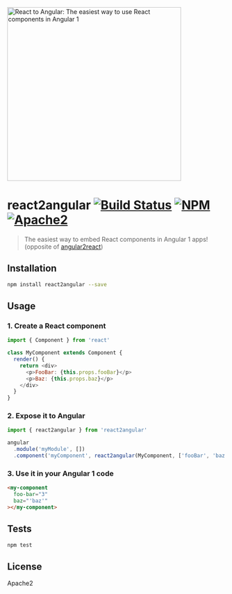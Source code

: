 <img alt="React to Angular: The easiest way to use React components in Angular 1" src="https://raw.githubusercontent.com/coatue/react2angular/master/logo.png" width="400px" />

# react2angular [![Build Status](https://img.shields.io/circleci/project/coatue/react2angular.svg?branch=master&style=flat-square)](https://circleci.com/gh/coatue/react2angular) [![NPM](https://img.shields.io/npm/v/react2angular.svg?style=flat-square)](https://www.npmjs.com/package/react2angular) [![Apache2](https://img.shields.io/npm/l/react2angular.svg?style=flat-square)](https://opensource.org/licenses/Apache2)

> The easiest way to embed React components in Angular 1 apps! (opposite of [angular2react](https://github.com/coatue/angular2react))

## Installation

```sh
npm install react2angular --save
```

## Usage

### 1. Create a React component

```js
import { Component } from 'react'

class MyComponent extends Component {
  render() {
    return <div>
      <p>FooBar: {this.props.fooBar}</p>
      <p>Baz: {this.props.baz}</p>
    </div>
  }
}
```

### 2. Expose it to Angular

```js
import { react2angular } from 'react2angular'

angular
  .module('myModule', [])
  .component('myComponent', react2angular(MyComponent, ['fooBar', 'baz']))
```

### 3. Use it in your Angular 1 code

```html
<my-component
  foo-bar="3"
  baz="'baz'"
></my-component>
```

## Tests

```sh
npm test
```

## License

Apache2
